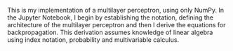 This is my implementation of a multilayer perceptron, using only NumPy. In the Jupyter Notebook, I begin by establishing the notation, defining the architecture of the multilayer perceptron and then I derive the equations for backpropagation. This derivation assumes knowledge of linear algebra using index notation, probability and multivariable calculus.
